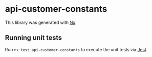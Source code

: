 # api-customer-constants

This library was generated with [Nx](https://nx.dev).

## Running unit tests

Run `nx test api-customer-constants` to execute the unit tests via [Jest](https://jestjs.io).
